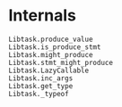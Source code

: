 # Internals

```@docs; canonical=true
Libtask.produce_value
Libtask.is_produce_stmt
Libtask.might_produce
Libtask.stmt_might_produce
Libtask.LazyCallable
Libtask.inc_args
Libtask.get_type
Libtask._typeof
```
